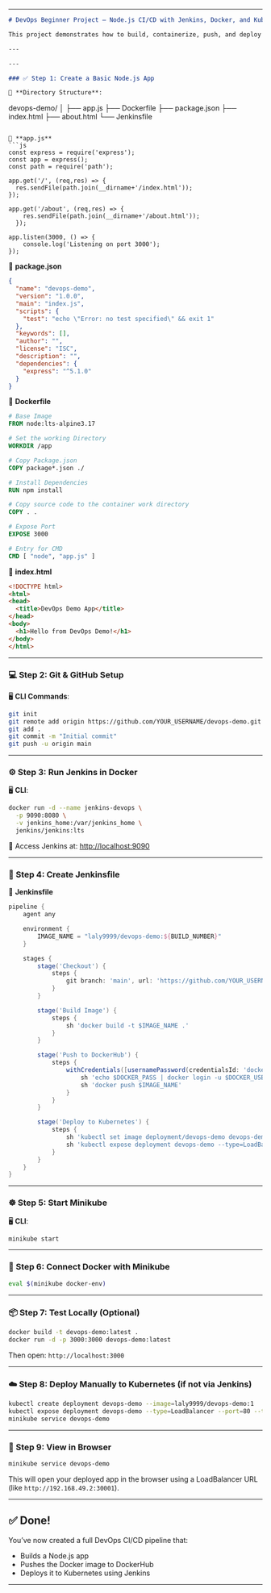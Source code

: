 
---

```markdown
# DevOps Beginner Project – Node.js CI/CD with Jenkins, Docker, and Kubernetes

This project demonstrates how to build, containerize, push, and deploy a simple Node.js web application using a complete DevOps pipeline. It integrates GitHub for source control, Jenkins for automation, Docker for containerization, and Kubernetes (via Minikube) for orchestration.

---

---

### ✅ Step 1: Create a Basic Node.js App

📁 **Directory Structure**:
```
devops-demo/
│
├── app.js
├── Dockerfile
├── package.json
├── index.html
├── about.html
└── Jenkinsfile
```

📄 **app.js**
```js
const express = require('express');
const app = express();
const path = require('path');

app.get('/', (req,res) => {
  res.sendFile(path.join(__dirname+'/index.html'));  
});

app.get('/about', (req,res) => {
    res.sendFile(path.join(__dirname+'/about.html'));  
  });

app.listen(3000, () => {
    console.log('Listening on port 3000');
});

```

📄 **package.json**
```json
{
  "name": "devops-demo",
  "version": "1.0.0",
  "main": "index.js",
  "scripts": {
    "test": "echo \"Error: no test specified\" && exit 1"
  },
  "keywords": [],
  "author": "",
  "license": "ISC",
  "description": "",
  "dependencies": {
    "express": "^5.1.0"
  }
}
```

📄 **Dockerfile**
```Dockerfile
# Base Image
FROM node:lts-alpine3.17

# Set the working Directory
WORKDIR /app

# Copy Package.json
COPY package*.json ./

# Install Dependencies
RUN npm install

# Copy source code to the container work directory
COPY . .

# Expose Port
EXPOSE 3000

# Entry for CMD 
CMD [ "node", "app.js" ]
```

📄 **index.html**
```html
<!DOCTYPE html>
<html>
<head>
  <title>DevOps Demo App</title>
</head>
<body>
  <h1>Hello from DevOps Demo!</h1>
</body>
</html>
```

---

### 💻 Step 2: Git & GitHub Setup

🖥️ **CLI Commands**:
```bash
git init
git remote add origin https://github.com/YOUR_USERNAME/devops-demo.git
git add .
git commit -m "Initial commit"
git push -u origin main
```

---

### ⚙️ Step 3: Run Jenkins in Docker

🖥️ **CLI**:
```bash
docker run -d --name jenkins-devops \
  -p 9090:8080 \
  -v jenkins_home:/var/jenkins_home \
  jenkins/jenkins:lts
```

🔑 Access Jenkins at: [http://localhost:9090](http://localhost:9090)

---

### 📝 Step 4: Create Jenkinsfile

📄 **Jenkinsfile**
```groovy
pipeline {
    agent any

    environment {
        IMAGE_NAME = "laly9999/devops-demo:${BUILD_NUMBER}"
    }

    stages {
        stage('Checkout') {
            steps {
                git branch: 'main', url: 'https://github.com/YOUR_USERNAME/devops-demo.git'
            }
        }

        stage('Build Image') {
            steps {
                sh 'docker build -t $IMAGE_NAME .'
            }
        }

        stage('Push to DockerHub') {
            steps {
                withCredentials([usernamePassword(credentialsId: 'dockerhub-credentials', usernameVariable: 'DOCKER_USER', passwordVariable: 'DOCKER_PASS')]) {
                    sh 'echo $DOCKER_PASS | docker login -u $DOCKER_USER --password-stdin'
                    sh 'docker push $IMAGE_NAME'
                }
            }
        }

        stage('Deploy to Kubernetes') {
            steps {
                sh 'kubectl set image deployment/devops-demo devops-demo=$IMAGE_NAME || kubectl create deployment devops-demo --image=$IMAGE_NAME'
                sh 'kubectl expose deployment devops-demo --type=LoadBalancer --port=80 --target-port=3000 || echo "Service exists"'
            }
        }
    }
}
```

---

### ☸️ Step 5: Start Minikube

🖥️ **CLI**:
```bash
minikube start
```

---

### 🔗 Step 6: Connect Docker with Minikube

```bash
eval $(minikube docker-env)
```

---

### 📦 Step 7: Test Locally (Optional)

```bash
docker build -t devops-demo:latest .
docker run -d -p 3000:3000 devops-demo:latest
```

Then open: `http://localhost:3000`

---

### ☁️ Step 8: Deploy Manually to Kubernetes (if not via Jenkins)

```bash
kubectl create deployment devops-demo --image=laly9999/devops-demo:1
kubectl expose deployment devops-demo --type=LoadBalancer --port=80 --target-port=3000
minikube service devops-demo
```

---

### 📌 Step 9: View in Browser

```bash
minikube service devops-demo
```

This will open your deployed app in the browser using a LoadBalancer URL (like `http://192.168.49.2:30001`).

---

## ✅ Done!

You’ve now created a full DevOps CI/CD pipeline that:
- Builds a Node.js app
- Pushes the Docker image to DockerHub
- Deploys it to Kubernetes using Jenkins


---
```

